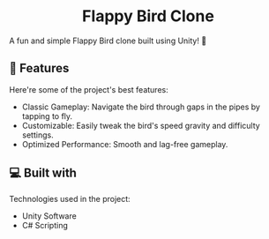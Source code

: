 <h1 align="center" id="title">Flappy Bird Clone</h1>

<p id="description">A fun and simple Flappy Bird clone built using Unity! 🚀</p>


  
<h2>🧐 Features</h2>

Here're some of the project's best features:

*   Classic Gameplay: Navigate the bird through gaps in the pipes by tapping to fly.
*   Customizable: Easily tweak the bird's speed gravity and difficulty settings.
*   Optimized Performance: Smooth and lag-free gameplay.



  
<h2>💻 Built with</h2>

Technologies used in the project:

*   Unity Software
*   C# Scripting




